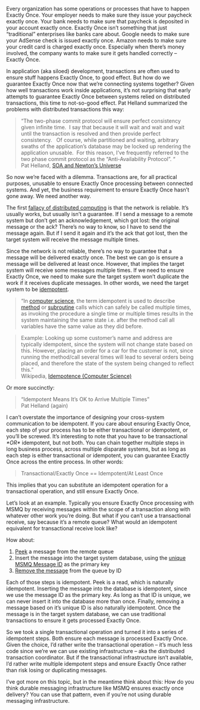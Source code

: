 Every organization has some operations or processes that have to happen
Exactly Once. Your employer needs to make sure they issue your paycheck
exactly once. Your bank needs to make sure that paycheck is deposited in
your account exactly once. Exactly Once isn’t something that just
“traditional” enterprises like banks care about. Google needs to make
sure your AdSense check is issued exactly once. Amazon needs to make
sure your credit card is charged exactly once. Especially when there’s
money involved, the company wants to make sure it gets handled correctly
– Exactly Once.

In application (aka siloed) development, transactions are often used to
ensure stuff happens Exactly Once, to good effect. But how do we
guarantee Exactly Once now that we’re connecting systems together? Given
how well transactions work inside applications, it’s not surprising that
early attempts to guarantee Exactly Once between systems relied on
distributed transactions, this time to not-so-good effect. Pat Helland
summarized the problems with distributed transactions this way:

> “The two-phase commit protocol will ensure perfect consistency given
> infinite time.  I say that because it will wait and wait and wait
> until the transaction is resolved and then provide perfect
> consistency.   Of course, while partitioned and waiting, arbitrary
> swaths of the application’s database may be locked up rendering the
> application unusable.  For this reason, I’ve frequently referred to
> the two phase commit protocol as the “Anti-Availability Protocol”. “\
> Pat Helland, [SOA and Newton’s
> Universe](http://blogs.msdn.com/pathelland/archive/2007/05/20/soa-and-newton-s-universe.aspx)

So now we’re faced with a dilemma. Transactions are, for all practical
purposes, unusable to ensure Exactly Once processing between connected
systems. And yet, the business requirement to ensure Exactly Once hasn’t
gone away. We need another way.

The first [fallacy of distributed
computing](http://en.wikipedia.org/wiki/Fallacies_of_Distributed_Computing)
is that the network is reliable. It’s usually works, but usually isn’t a
guarantee. If I send a message to a remote system but don’t get an
acknowledgement, which got lost: the original message or the ack?
There’s no way to know, so I have to send the message again. But if I
send it again and it’s the ack that got lost, then the target system
will receive the message multiple times.

Since the network is not reliable, there’s no way to guarantee that a
message will be delivered exactly once. The best we can go is ensure a
message will be delivered at least once. However, that implies the
target system will receive some messages multiple times. If we need to
ensure Exactly Once, we need to make sure the target system won’t
duplicate the work if it receives duplicate messages. In other words, we
need the target system to be
[idempotent](http://en.wikipedia.org/wiki/Idempotence). 

> “In [computer science](http://en.wikipedia.org/wiki/Computer_science),
> the term idempotent is used to describe
> [method](http://en.wikipedia.org/wiki/Method_%28computer_science%29)
> or [subroutine](http://en.wikipedia.org/wiki/Subroutine) calls which
> can safely be called multiple times, as invoking the procedure a
> single time or multiple times results in the system maintaining the
> same state i.e. after the method call all variables have the same
> value as they did before.

> Example: Looking up some customer’s name and address are typically
> idempotent, since the system will not change state based on this.
> However, placing an order for a car for the customer is not, since
> running the method/call several times will lead to several orders
> being placed, and therefore the state of the system being changed to
> reflect this.”\
> Wikipedia, [Idempotence (Computer
> Science)](http://en.wikipedia.org/wiki/Idempotence#Computer_Science)

Or more succinctly:

> “Idempotent Means It’s OK to Arrive Multiple Times”\
> Pat Helland (again)

I can’t overstate the importance of designing your cross-system
communication to be idempotent. If you care about ensuring Exactly Once,
each step of your process has to be either transactional or idempotent,
or you’ll be screwed. It’s interesting to note that you have to be
transactional *\*OR\** idempotent, but not both. You can chain together
multiple steps in long business process, across multiple disparate
systems, but as long as each step is either transactional or idempotent,
you can guarantee Exactly Once across the entire process. In other
words:

> Transactional/Exactly Once == Idempotent/At Least Once

This implies that you can substitute an idempotent operation for a
transactional operation, and still ensure Exactly Once.

Let’s look at an example. Typically you ensure Exactly Once processing
with MSMQ by receiving messages within the scope of a transaction along
with whatever other work you’re doing. But what if you can’t use a
transactional receive, say because it’s a remote queue? What would an
idempotent equivalent for transactional receive look like?

How about:

1.  [Peek](http://msdn2.microsoft.com/library/system.messaging.messagequeue.peek)
    a message from the remote queue
2.  Insert the message into the target system database, using the
    [unique MSMQ Message
    ID](http://msdn2.microsoft.com/en-us/library/system.messaging.message.id.aspx)
    as the primary key
3.  [Remove the
    message](http://msdn2.microsoft.com/library/system.messaging.messagequeue.receivebyid.aspx)
    from the queue by ID

Each of those steps is idempotent. Peek is a read, which is naturally
idempotent. Inserting the message into the database is idempotent, since
we use the message ID as the primary key. As long as that ID is unique,
we can never insert it into the database more than once. Finally,
removing a message based on it’s unique ID is also naturally idempotent.
Once the message is in the target system database, we can use
traditional transactions to ensure it gets processed Exactly Once.

So we took a single transactional operation and turned it into a series
of idempotent steps. Both ensure each message is processed Exactly Once.
Given the choice, I’d rather write the transactional operation – it’s
much less code since we’re we can use existing infrastructure – aka the
distributed transaction coordinator. But if the transactional
infrastructure isn’t available, I’d rather write multiple idempotent
steps and ensure Exactly Once rather than risk losing or duplicating
messages.

I’ve got more on this topic, but in the meantime think about this: How
do you think durable messaging infrastructure like MSMQ ensures exactly
once delivery? You can use that pattern, even if you’re not using
durable messaging infrastructure.
